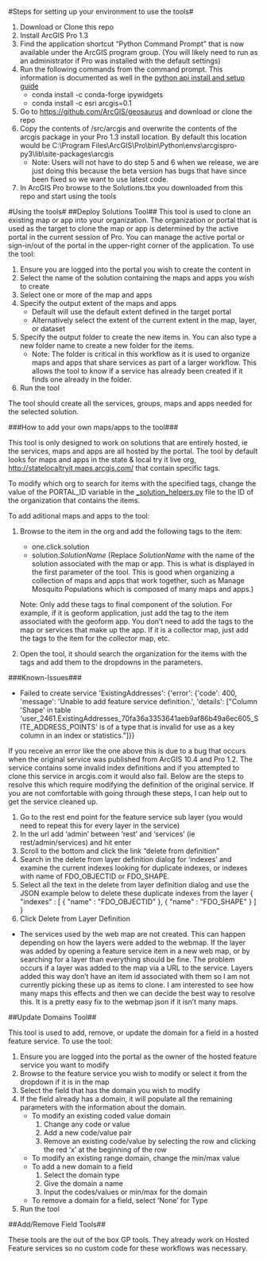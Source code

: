 #Steps for setting up your environment to use the tools#
1. Download or Clone this repo
2. Install ArcGIS Pro 1.3
3. Find the application shortcut “Python Command Prompt” that is now available under the ArcGIS program group. (You will likely need to run as an administrator if Pro was installed with the default settings)
4. Run the following commands from the command prompt. This information is documented as well in the [python api install and setup guide](https://developers.arcgis.com/python/guide/Install-and-set-up/)
    - conda install -c conda-forge ipywidgets
    - conda install -c esri arcgis=0.1
5. Go to https://github.com/ArcGIS/geosaurus and download or clone the repo
6. Copy the contents of /src/arcgis and overwrite the contents of the arcgis package in your Pro 1.3 install location. By default this location would be C:\Program Files\ArcGIS\Pro\bin\Python\envs\arcgispro-py3\lib\site-packages\arcgis
    - Note: Users will not have to do step 5 and 6 when we release, we are just doing this because the beta version has bugs that have since been fixed so we want to use latest code.
7. In ArcGIS Pro browse to the Solutions.tbx you downloaded from this repo and start using the tools

#Using the tools#
##Deploy Solutions Tool##
This tool is used to clone an existing map or app into your organization. The organization or portal that is used as the target to clone the map or app is determined by the active portal in the current session of Pro. You can manage the active portal or sign-in/out of the portal in the upper-right corner of the application. To use the tool:

1. Ensure you are logged into the portal you wish to create the content in
2. Select the name of the solution containing the maps and apps you wish to create
3. Select one or more of the map and apps
4. Specify the output extent of the maps and apps
    - Default will use the default extent defined in the target portal
    - Alternatively select the extent of the current extent in the map, layer, or dataset
5. Specify the output folder to create the new items in. You can also type a new folder name to create a new folder for the items.
    - Note: The folder is critical in this workflow as it is used to organize maps and apps that share services as part of a larger workflow. This allows the tool to know if a service has already been created if it finds one already in the folder.
6. Run the tool

The tool should create all the services, groups, maps and apps needed for the selected solution.

###How to add your own maps/apps to the tool###

This tool is only designed to work on solutions that are entirely hosted, ie the services, maps and apps are all hosted by the portal. The tool by default looks for maps and apps in the state & local try it live org, http://statelocaltryit.maps.arcgis.com/ that contain specific tags.

To modify which org to search for items with the specified tags, change the value of the PORTAL_ID variable in the [_solution_helpers.py](https://github.com/chris-fox/scripts-tools/blob/master/Deploy%20Solutions/scripts/_solution_helpers.py) file to the ID of the organization that contains the items.

To add aditional maps and apps to the tool:

1. Browse to the item in the org and add the following tags to the item:
    - one.click.solution
    - solution.*SolutionName* (Replace *SolutionName* with the name of the solution associated with the map or app. This is what is displayed in the first parameter of the tool. This is good when organizing a collection of maps and apps that work together, such as Manage Mosquito Populations which is composed of many maps and apps.)

    Note: Only add these tags to final component of the solution. For example, if it is geoform application, just add the tag to the item associated with the geoform app. You don’t need to add the tags to the map or services that make up the app. If it is a collector map, just add the tags to the item for the collector map, etc.
2. Open the tool, it should search the organization for the items with the tags and add them to the dropdowns in the parameters.

###Known-Issues###
* Failed to create service 'ExistingAddresses': {'error': {'code': 400, 'message': 'Unable to add feature service definition.', 'details': ["Column 'Shape' in table 'user_2461.ExistingAddresses_70fa36a3353641aeb9af86b49a6ec605_SITE_ADDRESS_POINTS' is of a type that is invalid for use as a key column in an index or statistics."]}}

If you receive an error like the one above this is due to a bug that occurs when the original service was published from ArcGIS 10.4 and Pro 1.2. The service contains some invalid index definitions and if you attempted to clone this service in arcgis.com it would also fail. Below are the steps to resolve this which require modifying the definition of the original service. If you are not comfortable with going through these steps, I can help out to get the service cleaned up.

1. Go to the rest end point for the feature service sub layer (you would need to repeat this for every layer in the service)
2. In the url add ‘admin’ between ‘rest’ and ‘services’ (ie rest/admin/services) and hit enter
3. Scroll to the bottom and click the link “delete from definition”
4. Search in the delete from layer definition dialog for ‘indexes’ and examine the current indexes looking for duplicate indexes, or indexes with name of FDO_OBJECTID or FDO_SHAPE.
5. Select all the text in the delete from layer definition dialog and use the JSON example below to delete these duplicate indexes from the layer
{
  "indexes" : [
  {
    "name" : "FDO_OBJECTID"
  },
  {
    "name" : "FDO_SHAPE" 
  }
]
}
6. Click Delete from Layer Definition

* The services used by the web map are not created.
This can happen depending on how the layers were added to the webmap. If the layer was added by opening a feature service item in a new web map, or by searching for a layer than everything should be fine. The problem occurs if a layer was added to the map via a URL to the service. Layers added this way don’t have an item id associated with them so I am not currently picking these up as items to clone.
I am interested to see how many maps this effects and then we can decide the best way to resolve this. It is a pretty easy fix to the webmap json if it isn’t many maps.

##Update Domains Tool##

This tool is used to add, remove, or update the domain for a field in a hosted feature service. To use the tool:


1. Ensure you are logged into the portal as the owner of the hosted feature service you want to modify
2. Browse to the feature service you wish to modify or select it from the dropdown if it is in the map
3. Select the field that has the domain you wish to modify
4. If the field already has a domain, it will populate all the remaining parameters with the information about the domain.
    - To modify an existing coded value domain
        1. Change any code or value
        2. Add a new code/value pair
        3. Remove an existing code/value by selecting the row and clicking the red ‘x’ at the beginning of the row
    - To modify an existing range domain, change the min/max value
    - To add a new domain to a field
        1. Select the domain type
        2. Give the domain a name
        3. Input the codes/values or min/max for the domain
    - To remove a domain for a field, select ‘None’ for Type
5. Run the tool

##Add/Remove Field Tools##

These tools are the out of the box GP tools. They already work on Hosted Feature services so no custom code for these workflows was necessary.

